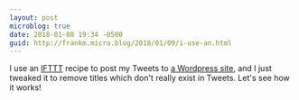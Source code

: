 ```yaml
---
layout: post
microblog: true
date: 2018-01-08 19:34 -0500
guid: http://frankm.micro.blog/2018/01/09/i-use-an.html
---
```

I use an [IFTTT](https://ifttt.com) recipe to post my Tweets to [a Wordpress site](https://fjmnotes.com/), and I just tweaked it to remove titles which don't really exist in Tweets. Let's see how it works! 
